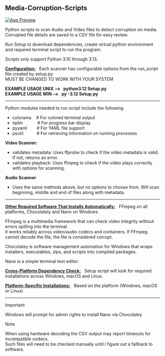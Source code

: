 ## Media-Corruption-Scripts

[![App Preview](https://asciinema.org/a/bOGPuR5vhAgYQSNsUUsSaOlL8.svg)](https://asciinema.org/a/bOGPuR5vhAgYQSNsUUsSaOlL8)

Python scripts to scan Audio and Video files to detect corruption on media. <br />
Corrupted file details are saved to a CSV file for easy review.

Run Setup to download dependencies, create virtual python environment and required terminal script to run the program.

Scripts only support Python 3.10 through 3.13. 

<ins>**Configuration:**</ins> $~$ Each scanner has configurable options from the run_script file created by setup.py <br />
MUST BE CHANGED TO WORK WITH YOUR SYSTEM

**EXAMPLE USAGE UNIX --> $~$ python3.12 Setup.py** <br />
**EXAMPLE USAGE WIN --> $~$ py -3.12 Setup.py** <br />

-----------------------------------------------------------------------------------------------------------------------

Python modules needed to run script include the following

* colorama $~~$ # For colored terminal output
* tqdm $~~~~~~~~~~$ # For progress bar display
* pyyaml $~~~~~~$ # For YAML file support
* psutil $~~~~~~~~~$ # For retrieving information on running processes

**Video Scanner:**
* validates metadata: Uses ffprobe to check if the video metadata is valid. If not, returns an error.
* validates playback: Uses ffmpeg to check if the video plays correctly with options for scanning.

**Audio Scanner**
* Uses the same methods above, but no options to choose from. Will scan beginning, middle and end of files along with metadata.

-----------------------------------------------------------------------------------------------------------------------

<ins>**Other Required Software That Installs Automatically:**</ins> $~$ FFmpeg on all platforms, Chocolately and Nano on Windows

FFmpeg is a multimedia framework that can check video integrity without errors spilling into the terminal. <br />
It works reliably across video/audio codecs and containers. If FFmpeg cannot decode the file, the file is considered corrupt.<br />

Chocolatey is software management automation for Windows that wraps installers, executables, zips, and scripts into compiled packages.

Nano is a simple terminal text editor.

<ins>**Cross-Platform Dependency Check:**</ins> $~$ Setup script will look for required installations across Windows, macOS and Linux.

<ins>**Platform-Specific Installations:**</ins> $~$ Based on the platform (Windows, macOS or Linux) <br />

-----------------------------------------------------------------------------------------------------------------------

> [!IMPORTANT]
> Windows will prompt for admin rights to install Nano via Chocolatey

> [!NOTE]
> When using hardware decoding the CSV output may report timeouts for incompatible codecs. <br />
> Such files will need to be checked manually until I figure out a fallback to software.

